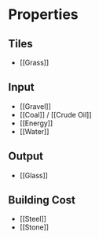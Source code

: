 # Properties
## Tiles
- [[Grass]]

## Input
- [[Gravel]]
- [[Coal]] / [[Crude Oil]]
- [[Energy]]
- [[Water]]

## Output
- [[Glass]]

## Building Cost
- [[Steel]]
- [[Stone]]